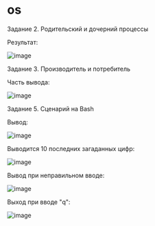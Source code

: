 # os
Задание 2. Родительский и дочерний процессы


Результат:

![image](https://github.com/anpudova/os/assets/90646684/97ddc197-9924-4ce8-baa5-24bfa80c6ad8)


Задание 3. Производитель и потребитель


Часть вывода:

![image](https://github.com/anpudova/os/assets/90646684/5962942f-1a74-4ccb-b1be-3a1b8fd09ea3)


Задание 5. Сценарий на Bash


Вывод:

![image](https://github.com/anpudova/os/assets/90646684/a035cefa-3670-438b-8e3b-f316b81681e0)

Выводится 10 последних загаданных цифр:

![image](https://github.com/anpudova/os/assets/90646684/fcb0353b-de58-4885-bab4-b45651b09993)

Вывод при неправильном вводе:

![image](https://github.com/anpudova/os/assets/90646684/87cb07e3-af90-41cd-baaa-54e9e1a09358)

Выход при вводе "q":

![image](https://github.com/anpudova/os/assets/90646684/0273bc7f-125d-4052-93d1-6a704b4618fa)

